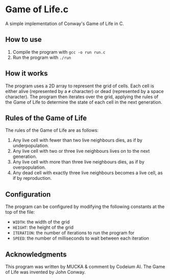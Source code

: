# Game of Life.c

A simple implementation of Conway's Game of Life in C.

## How to use

1. Compile the program with `gcc -o run run.c`
2. Run the program with `./run`

## How it works

The program uses a 2D array to represent the grid of cells. Each cell is
either alive (represented by a `#` character) or dead (represented by a
space character). The program then iterates over the grid, applying the
rules of the Game of Life to determine the state of each cell in the next
generation.

## Rules of the Game of Life

The rules of the Game of Life are as follows:

1. Any live cell with fewer than two live neighbours dies, as if by underpopulation.
2. Any live cell with two or three live neighbours lives on to the next generation.
3. Any live cell with more than three live neighbours dies, as if by overpopulation.
4. Any dead cell with exactly three live neighbours becomes a live cell, as if by reproduction.

## Configuration

The program can be configured by modifying the following constants at the
top of the file:

* `WIDTH`: the width of the grid
* `HEIGHT`: the height of the grid
* `ITERATION`: the number of iterations to run the program for
* `SPEED`: the number of milliseconds to wait between each iteration

## Acknowledgments

This program was written by MUCKA & comment by Codeium AI. The Game of Life was invented by John Conway.

